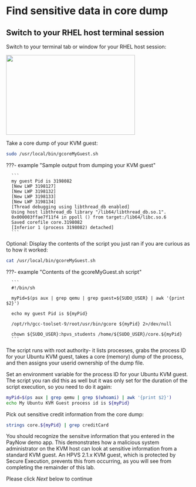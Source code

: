 # Find sensitive data in core dump


## Switch to your RHEL host terminal session

Switch to your terminal tab or window for your RHEL host session:

<img src="../../../images/RHELHost.png" width="351" height="217" />

Take a core dump of your KVM guest:

   ``` bash
   sudo /usr/local/bin/gcoreMyGuest.sh
   ```

???- example "Sample output from dumping your KVM guest"

      ```
      my guest Pid is 3198082
      [New LWP 3198127]
      [New LWP 3198132]
      [New LWP 3198133]
      [New LWP 3198134]
      [Thread debugging using libthread_db enabled]
      Using host libthread_db library "/lib64/libthread_db.so.1".
      0x000003ffae7f11f4 in ppoll () from target:/lib64/libc.so.6
      Saved corefile core.3198082
      [Inferior 1 (process 3198082) detached]
      ```

Optional: Display the contents of the script you just ran if you are curious as to how it worked:

   ``` bash
   cat /usr/local/bin/gcoreMyGuest.sh
   ```

???- example "Contents of the gcoreMyGuest.sh script"

      ```
      #!/bin/sh
      
      myPid=$(ps aux | grep qemu | grep guest=${SUDO_USER} | awk '{print $2}')
      
      echo my guest Pid is ${myPid}
      
      /opt/rh/gcc-toolset-9/root/usr/bin/gcore ${myPid} 2>/dev/null
      
      chown ${SUDO_USER}:hpvs_students /home/${SUDO_USER}/core.${myPid}
      ```

The script runs with root authority-  it lists processes, grabs the process ID for your Ubuntu KVM guest, takes a core (memory) dump of the process, and then assigns your userid ownership of the dump file.


Set an environment variable for the process ID for your Ubuntu KVM guest.  The script you ran did this as well but it was only set for the duration of the script execution, so you need to do it again:

   ``` bash
   myPid=$(ps aux | grep qemu | grep $(whoami) | awk '{print $2}')
   echo My Ubuntu KVM Guest process id is ${myPid}
   ```

Pick out sensitive credit information from the core dump:

   ``` bash
   strings core.${myPid} | grep creditCard
   ```

You should recognize the sensitve information that you entered in the PayNow demo app.  This demonstrates how a malicious system administrator on the KVM host can look at sensitive information from a standard KVM guest.  An HPVS 2.1.x KVM guest, which is protected by Secure Execution, prevents this from occurring, as you will see from completing the remainder of this lab.

Please click *Next* below to continue
